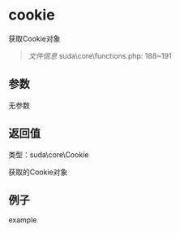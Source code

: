 # cookie

获取Cookie对象

> *文件信息* suda\core\functions.php: 188~191



## 参数


无参数


## 返回值

类型：suda\core\Cookie

 获取的Cookie对象



## 例子

example